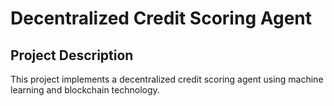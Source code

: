 # Decentralized Credit Scoring Agent








## Project Description
This project implements a decentralized credit scoring agent using machine learning and blockchain technology.




